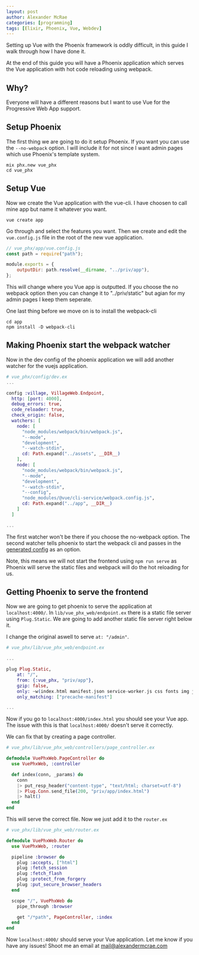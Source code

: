 ```yaml
---
layout: post
author: Alexander McRae
categories: [programming]
tags: [Elixir, Phoenix, Vue, Webdev]
---
```


Setting up Vue with the Phoenix framework is oddly difficult, in this guide I
walk through how I have done it. 

At the end of this guide you will have a Phoenix application which serves
the Vue application with hot code reloading using webpack.

## Why?

Everyone will have a different reasons but I want to use Vue for the 
Progressive Web App support.

## Setup Phoenix

The first thing we are going to do it setup Phoenix. If you want you can use
the `--no-webpack` option. I will include it for not since I want admin pages
which use Phoenix's template system.

```
mix phx.new vue_phx
cd vue_phx
```

## Setup Vue

Now we create the Vue application with the vue-cli. I have choosen to call mine
app but name it whatever you want.

```
vue create app
```

Go through and select the features you want. Then we create and edit the 
`vue.config.js` file in the root of the new vue application.

```js
// vue_phx/app/vue.config.js
const path = require("path");

module.exports = {
    outputDir: path.resolve(__dirname, "../priv/app"),
};
```

This will change where you Vue app is outputted. If you choose the no webpack 
option then you can change it to "../priv/static" but agian for my admin pages
I keep them seperate.

One last thing before we move on is to install the webpack-cli
```
cd app
npm install -D webpack-cli
```

## Making Phoenix start the webpack watcher

Now in the dev config of the phoenix application we will add another watcher 
for the vuejs application.

```elixir
# vue_phx/config/dev.ex
...

config :village, VillageWeb.Endpoint,
  http: [port: 4000],
  debug_errors: true,
  code_reloader: true,
  check_origin: false,
  watchers: [
    node: [
      "node_modules/webpack/bin/webpack.js",
      "--mode",
      "development",
      "--watch-stdin",
      cd: Path.expand("../assets", __DIR__)
    ],
    node: [
      "node_modules/webpack/bin/webpack.js",
      "--mode",
      "development",
      "--watch-stdin",
      "--config",
      "node_modules/@vue/cli-service/webpack.config.js",
      cd: Path.expand("../app", __DIR__)
    ]
  ]

...
```

The first watcher won't be there if you choose the no-webpack option. The second
watcher tells phoenix to start the webpack cli and passes in the [generated config](https://cli.vuejs.org/guide/webpack.html#inspecting-the-project-s-webpack-config) 
as an option. 

Note, this means we will not start the frontend using 
`npm run serve` as Phoenix will serve the static files and webpack will do the 
hot reloading for us.


## Getting Phoenix to serve the frontend

Now we are going to get phoenix to serve the application at `localhost:4000/`.
In `lib/vue_phx_web/endpoint.ex` there is a static file server using 
`Plug.Static`. We are going to add another static file server right below it.

I change the original aswell to serve `at: "/admin"`.

```elixir
# vue_phx/lib/vue_phx_web/endpoint.ex

...

plug Plug.Static,
    at: "/",
    from: {:vue_phx, "priv/app"},
    gzip: false,
    only: ~w(index.html manifest.json service-worker.js css fonts img js favicon.ico robots.txt),
    only_matching: ["precache-manifest"]

...
```

Now if you go to `localhost:4000/index.html` you should see your Vue app.
The issue with this is that `localhost:4000/` doesn't serve it correctly.

We can fix that by creating a page controller.

```elixir
# vue_phx/lib/vue_phx_web/controllers/page_controller.ex

defmodule VuePhxWeb.PageController do
  use VuePhxWeb, :controller

  def index(conn, _params) do
    conn
    |> put_resp_header("content-type", "text/html; charset=utf-8")
    |> Plug.Conn.send_file(200, "priv/app/index.html")
    |> halt()
  end
end
```

This will serve the correct file. Now we just add it to the `router.ex`


```elixir
# vue_phx/lib/vue_phx_web/router.ex

defmodule VuePhxWeb.Router do
  use VuePhxWeb, :router

  pipeline :browser do
    plug :accepts, ["html"]
    plug :fetch_session
    plug :fetch_flash
    plug :protect_from_forgery
    plug :put_secure_browser_headers
  end

  scope "/", VuePhxWeb do
    pipe_through :browser

    get "/*path", PageController, :index
  end
end
```

Now `localhost:4000/` should serve your Vue application. Let me know if you have
any issues! Shoot me an email at mail@alexandermcrae.com
